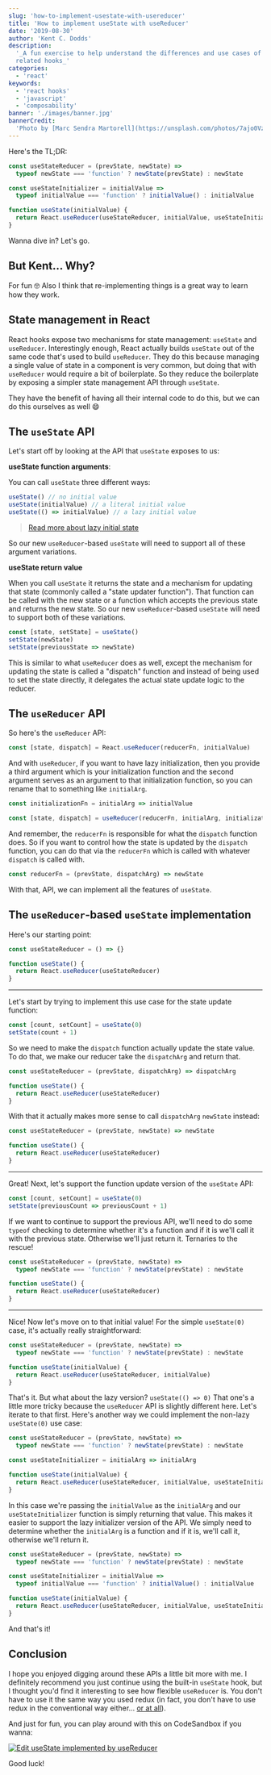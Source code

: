 ```yaml
---
slug: 'how-to-implement-usestate-with-usereducer'
title: 'How to implement useState with useReducer'
date: '2019-08-30'
author: 'Kent C. Dodds'
description:
  '_A fun exercise to help understand the differences and use cases of these two
  related hooks_'
categories:
  - 'react'
keywords:
  - 'react hooks'
  - 'javascript'
  - 'composability'
banner: './images/banner.jpg'
bannerCredit:
  'Photo by [Marc Sendra Martorell](https://unsplash.com/photos/7ajo0Vz98yU)'
---
```


Here's the TL;DR:

```javascript
const useStateReducer = (prevState, newState) =>
  typeof newState === 'function' ? newState(prevState) : newState

const useStateInitializer = initialValue =>
  typeof initialValue === 'function' ? initialValue() : initialValue

function useState(initialValue) {
  return React.useReducer(useStateReducer, initialValue, useStateInitializer)
}
```

Wanna dive in? Let's go.

## But Kent... Why?

For fun 🤓 Also I think that re-implementing things is a great way to learn how
they work.

## State management in React

React hooks expose two mechanisms for state management: `useState` and
`useReducer`. Interestingly enough, React actually builds `useState` out of the
same code that's used to build `useReducer`. They do this because managing a
single value of state in a component is very common, but doing that with
`useReducer` would require a bit of boilerplate. So they reduce the boilerplate
by exposing a simpler state management API through `useState`.

They have the benefit of having all their internal code to do this, but we can
do this ourselves as well 😄

## The `useState` API

Let's start off by looking at the API that `useState` exposes to us:

**useState function arguments**:

You can call `useState` three different ways:

```javascript
useState() // no initial value
useState(initialValue) // a literal initial value
useState(() => initialValue) // a lazy initial value
```

> [Read more about lazy initial state](https://reactjs.org/docs/hooks-reference.html#lazy-initial-state)

So our new `useReducer`-based `useState` will need to support all of these
argument variations.

**useState return value**

When you call `useState` it returns the state and a mechanism for updating that
state (commonly called a "state updater function"). That function can be called
with the new state or a function which accepts the previous state and returns
the new state. So our new `useReducer`-based `useState` will need to support
both of these variations.

```javascript
const [state, setState] = useState()
setState(newState)
setState(previousState => newState)
```

This is similar to what `useReducer` does as well, except the mechanism for
updating the state is called a "dispatch" function and instead of being used to
set the state directly, it delegates the actual state update logic to the
reducer.

## The `useReducer` API

So here's the `useReducer` API:

```javascript
const [state, dispatch] = React.useReducer(reducerFn, initialValue)
```

And with `useReducer`, if you want to have lazy initialization, then you provide
a third argument which is your initialization function and the second argument
serves as an argument to that initialization function, so you can rename that to
something like `initialArg`.

```javascript
const initializationFn = initialArg => initialValue

const [state, dispatch] = useReducer(reducerFn, initialArg, initializationFn)
```

And remember, the `reducerFn` is responsible for what the `dispatch` function
does. So if you want to control how the state is updated by the `dispatch`
function, you can do that via the `reducerFn` which is called with whatever
`dispatch` is called with.

```javascript
const reducerFn = (prevState, dispatchArg) => newState
```

With that, API, we can implement all the features of `useState`.

## The `useReducer`-based `useState` implementation

Here's our starting point:

```javascript
const useStateReducer = () => {}

function useState() {
  return React.useReducer(useStateReducer)
}
```

---

Let's start by trying to implement this use case for the state update function:

```javascript
const [count, setCount] = useState(0)
setState(count + 1)
```

So we need to make the `dispatch` function actually update the state value. To
do that, we make our reducer take the `dispatchArg` and return that.

```javascript {1}
const useStateReducer = (prevState, dispatchArg) => dispatchArg

function useState() {
  return React.useReducer(useStateReducer)
}
```

With that it actually makes more sense to call `dispatchArg` `newState` instead:

```javascript {1}
const useStateReducer = (prevState, newState) => newState

function useState() {
  return React.useReducer(useStateReducer)
}
```

---

Great! Next, let's support the function update version of the `useState` API:

```javascript
const [count, setCount] = useState(0)
setState(previousCount => previousCount + 1)
```

If we want to continue to support the previous API, we'll need to do some
`typeof` checking to determine whether it's a function and if it is we'll call
it with the previous state. Otherwise we'll just return it. Ternaries to the
rescue!

```javascript {1-2}
const useStateReducer = (prevState, newState) =>
  typeof newState === 'function' ? newState(prevState) : newState

function useState() {
  return React.useReducer(useStateReducer)
}
```

---

Nice! Now let's move on to that initial value! For the simple `useState(0)`
case, it's actually really straightforward:

```javascript {4,5}
const useStateReducer = (prevState, newState) =>
  typeof newState === 'function' ? newState(prevState) : newState

function useState(initialValue) {
  return React.useReducer(useStateReducer, initialValue)
}
```

That's it. But what about the lazy version? `useState(() => 0)` That one's a
little more tricky because the `useReducer` API is slightly different here.
Let's iterate to that first. Here's another way we could implement the non-lazy
`useState(0)` use case:

```javascript {4,7}
const useStateReducer = (prevState, newState) =>
  typeof newState === 'function' ? newState(prevState) : newState

const useStateInitializer = initialArg => initialArg

function useState(initialValue) {
  return React.useReducer(useStateReducer, initialValue, useStateInitializer)
}
```

In this case we're passing the `initialValue` as the `initialArg` and our
`useStateInitializer` function is simply returning that value. This makes it
easier to support the lazy initializer version of the API. We simply need to
determine whether the `initialArg` is a function and if it is, we'll call it,
otherwise we'll return it.

```javascript {5}
const useStateReducer = (prevState, newState) =>
  typeof newState === 'function' ? newState(prevState) : newState

const useStateInitializer = initialValue =>
  typeof initialValue === 'function' ? initialValue() : initialValue

function useState(initialValue) {
  return React.useReducer(useStateReducer, initialValue, useStateInitializer)
}
```

And that's it!

## Conclusion

I hope you enjoyed digging around these APIs a little bit more with me. I
definitely recommend you just continue using the built-in `useState` hook, but I
thought you'd find it interesting to see how flexible `useReducer` is. You don't
have to use it the same way you used redux (in fact, you don't have to use redux
in the conventional way either...
[or at all](/blog/application-state-management-with-react)).

And just for fun, you can play around with this on CodeSandbox if you wanna:

[![Edit useState implemented by useReducer](https://codesandbox.io/static/img/play-codesandbox.svg)](https://codesandbox.io/s/react-codesandbox-ptvo1)

Good luck!
